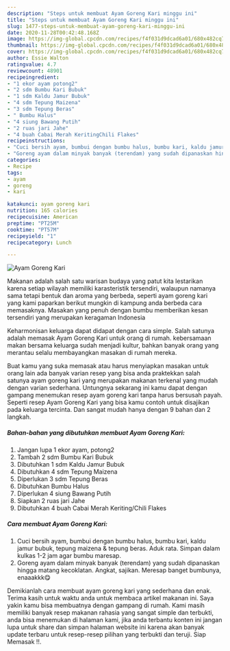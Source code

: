```yaml
---
description: "Steps untuk membuat Ayam Goreng Kari minggu ini"
title: "Steps untuk membuat Ayam Goreng Kari minggu ini"
slug: 1477-steps-untuk-membuat-ayam-goreng-kari-minggu-ini
date: 2020-11-28T00:42:48.168Z
image: https://img-global.cpcdn.com/recipes/f4f031d9dcad6a01/680x482cq70/ayam-goreng-kari-foto-resep-utama.jpg
thumbnail: https://img-global.cpcdn.com/recipes/f4f031d9dcad6a01/680x482cq70/ayam-goreng-kari-foto-resep-utama.jpg
cover: https://img-global.cpcdn.com/recipes/f4f031d9dcad6a01/680x482cq70/ayam-goreng-kari-foto-resep-utama.jpg
author: Essie Walton
ratingvalue: 4.7
reviewcount: 48901
recipeingredient:
- "1 ekor ayam potong2"
- "2 sdm Bumbu Kari Bubuk"
- "1 sdm Kaldu Jamur Bubuk"
- "4 sdm Tepung Maizena"
- "3 sdm Tepung Beras"
- " Bumbu Halus"
- "4 siung Bawang Putih"
- "2 ruas jari Jahe"
- "4 buah Cabai Merah KeritingChili Flakes"
recipeinstructions:
- "Cuci bersih ayam, bumbui dengan bumbu halus, bumbu kari, kaldu jamur bubuk, tepung maizena &amp; tepung beras. Aduk rata. Simpan dalam kulkas 1-2 jam agar bumbu maresap."
- "Goreng ayam dalam minyak banyak (terendam) yang sudah dipanaskan hingga matang kecoklatan. Angkat, sajikan. Meresap banget bumbunya, enaaakkk😋"
categories:
- Recipe
tags:
- ayam
- goreng
- kari

katakunci: ayam goreng kari 
nutrition: 165 calories
recipecuisine: American
preptime: "PT25M"
cooktime: "PT57M"
recipeyield: "1"
recipecategory: Lunch

---
```



![Ayam Goreng Kari](https://img-global.cpcdn.com/recipes/f4f031d9dcad6a01/680x482cq70/ayam-goreng-kari-foto-resep-utama.jpg)

Makanan adalah salah satu warisan budaya yang patut kita lestarikan karena setiap wilayah memiliki karasteristik tersendiri, walaupun namanya sama tetapi bentuk dan aroma yang berbeda, seperti ayam goreng kari yang kami paparkan berikut mungkin di kampung anda berbeda cara memasaknya. Masakan yang penuh dengan bumbu memberikan kesan tersendiri yang merupakan keragaman Indonesia



Keharmonisan keluarga dapat didapat dengan cara simple. Salah satunya adalah memasak Ayam Goreng Kari untuk orang di rumah. kebersamaan makan bersama keluarga sudah menjadi kultur, bahkan banyak orang yang merantau selalu membayangkan masakan di rumah mereka.

Buat kamu yang suka memasak atau harus menyiapkan masakan untuk orang lain ada banyak varian resep yang bisa anda praktekkan salah satunya ayam goreng kari yang merupakan makanan terkenal yang mudah dengan varian sederhana. Untungnya sekarang ini kamu dapat dengan gampang menemukan resep ayam goreng kari tanpa harus bersusah payah.
Seperti resep Ayam Goreng Kari yang bisa kamu contoh untuk disajikan pada keluarga tercinta. Dan sangat mudah hanya dengan 9 bahan dan 2 langkah.


<!--inarticleads1-->

##### Bahan-bahan yang dibutuhkan membuat Ayam Goreng Kari:

1. Jangan lupa 1 ekor ayam, potong2
1. Tambah 2 sdm Bumbu Kari Bubuk
1. Dibutuhkan 1 sdm Kaldu Jamur Bubuk
1. Dibutuhkan 4 sdm Tepung Maizena
1. Diperlukan 3 sdm Tepung Beras
1. Dibutuhkan  Bumbu Halus
1. Diperlukan 4 siung Bawang Putih
1. Siapkan 2 ruas jari Jahe
1. Dibutuhkan 4 buah Cabai Merah Keriting/Chili Flakes




<!--inarticleads2-->

##### Cara membuat  Ayam Goreng Kari:

1. Cuci bersih ayam, bumbui dengan bumbu halus, bumbu kari, kaldu jamur bubuk, tepung maizena &amp; tepung beras. Aduk rata. Simpan dalam kulkas 1-2 jam agar bumbu maresap.
1. Goreng ayam dalam minyak banyak (terendam) yang sudah dipanaskan hingga matang kecoklatan. Angkat, sajikan. Meresap banget bumbunya, enaaakkk😋




Demikianlah cara membuat ayam goreng kari yang sederhana dan enak. Terima kasih untuk waktu anda untuk membaca artikel makanan ini. Saya yakin kamu bisa membuatnya dengan gampang di rumah. Kami masih memiliki banyak resep makanan rahasia yang sangat simple dan terbukti, anda bisa menemukan di halaman kami, jika anda terbantu konten ini jangan lupa untuk share dan simpan halaman website ini karena akan banyak update terbaru untuk resep-resep pilihan yang terbukti dan teruji. Siap Memasak !!. 
